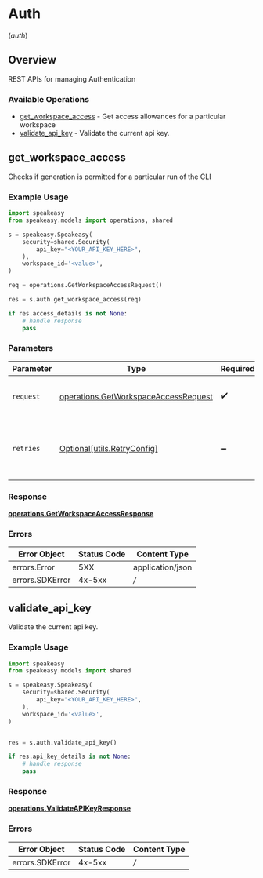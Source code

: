 # Auth
(*auth*)

## Overview

REST APIs for managing Authentication

### Available Operations

* [get_workspace_access](#get_workspace_access) - Get access allowances for a particular workspace
* [validate_api_key](#validate_api_key) - Validate the current api key.

## get_workspace_access

Checks if generation is permitted for a particular run of the CLI

### Example Usage

```python
import speakeasy
from speakeasy.models import operations, shared

s = speakeasy.Speakeasy(
    security=shared.Security(
        api_key="<YOUR_API_KEY_HERE>",
    ),
    workspace_id='<value>',
)

req = operations.GetWorkspaceAccessRequest()

res = s.auth.get_workspace_access(req)

if res.access_details is not None:
    # handle response
    pass
```

### Parameters

| Parameter                                                                                    | Type                                                                                         | Required                                                                                     | Description                                                                                  |
| -------------------------------------------------------------------------------------------- | -------------------------------------------------------------------------------------------- | -------------------------------------------------------------------------------------------- | -------------------------------------------------------------------------------------------- |
| `request`                                                                                    | [operations.GetWorkspaceAccessRequest](../../models/operations/getworkspaceaccessrequest.md) | :heavy_check_mark:                                                                           | The request object to use for the request.                                                   |
| `retries`                                                                                    | [Optional[utils.RetryConfig]](../../models/utils/retryconfig.md)                             | :heavy_minus_sign:                                                                           | Configuration to override the default retry behavior of the client.                          |


### Response

**[operations.GetWorkspaceAccessResponse](../../models/operations/getworkspaceaccessresponse.md)**
### Errors

| Error Object     | Status Code      | Content Type     |
| ---------------- | ---------------- | ---------------- |
| errors.Error     | 5XX              | application/json |
| errors.SDKError  | 4x-5xx           | */*              |

## validate_api_key

Validate the current api key.

### Example Usage

```python
import speakeasy
from speakeasy.models import shared

s = speakeasy.Speakeasy(
    security=shared.Security(
        api_key="<YOUR_API_KEY_HERE>",
    ),
    workspace_id='<value>',
)


res = s.auth.validate_api_key()

if res.api_key_details is not None:
    # handle response
    pass
```


### Response

**[operations.ValidateAPIKeyResponse](../../models/operations/validateapikeyresponse.md)**
### Errors

| Error Object    | Status Code     | Content Type    |
| --------------- | --------------- | --------------- |
| errors.SDKError | 4x-5xx          | */*             |
